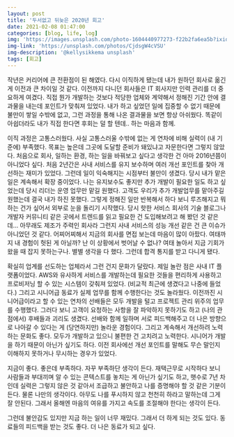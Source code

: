 ```yaml
---
layout: post
title: '두서없고 뒤늦은 2020년 회고'
date: 2021-02-08 01:47:00
categories: [blog, life, log]
img: 'https://images.unsplash.com/photo-1604440977273-f22b2fa6ea5b?ixid=MXwxMjA3fDB8MHxwaG90by1wYWdlfHx8fGVufDB8fHw%3D&ixlib=rb-1.2.1&auto=format&fit=crop&w=1309&q=80'
img-link: 'https://unsplash.com/photos/CjdsgW4cVSU'
img-description: '@kellysikkema unsplash'
tags: [회고]
---
```


작년은 커리어에 큰 전환점이 된 해였다. 다시 이직하게 됐는데 내가 원하던 회사로 옮긴 게 이전과 큰 차이일 것 같다. 이전까지 다니던 회사들은 IT 회사지만 인력 관리를 더 중요하게 여겼다. 직접 뭔가 개발하는 것보다 적당한 업체와 계약해서 정해진 기간 안에 결과물을 내는데 포인트가 맞춰져 있었다. 내가 하고 싶었던 일에 집중할 수 없기 때문에 불만이 쌓일 수밖에 없고, 그런 과정을 통해 나온 결과물을 보면 항상 아쉬웠다. 똑같이 아쉽더라도 내가 직접 한다면 후회는 덜 할 텐데.. 하는 마음과 함께.

이직 과정은 고통스러웠다. 사실 고통스러울 수밖에 없는 게 연차에 비해 실력이 (내 기준에) 부족했다. 목표는 높은데 그곳에 도달할 준비가 돼있냐고 자문한다면 그렇지 않았다. 처음으로 회사, 일하는 환경, 하는 일을 바꿔보고 싶다고 생각한 건 아마 2016년쯤이 아니었다 싶다. 처음 2년간은 사내 서비스를 유지 보수하며 여러 개선 포인트를 찾아 개선하는 재미가 있었다. 그런데 일이 익숙해지는 시점부터 불만이 생겼다. 당시 내가 맡은 일은 계속해서 확장 중이었다. 나는 유지보수도 좋지만 추가 개발이 필요한 일도 하고 싶었는데 당시 리더는 운영 업무만 맡길 원했다. 고객도 우리가 추가 개발업무를 맡아주길 원했는데 결국 내가 하진 못했다. 그렇게 정해진 일만 반복해서 하다 보니 루즈해지고 뭐 하는 건가 싶어서 외부로 눈을 돌리기 시작했다. 당시 핫한 서비스 회사의 기술 블로그나 개발자 커뮤니티 같은 곳에서 트렌드를 읽고 필요한 건 도입해보려고 해 봤던 것 같은데... 아무래도 제조가 주력인 회사라 그런지 사내 서비스의 성능 개선 같은 건 큰 이슈가 아니었던 것 같다. 어찌어찌해서 지금의 회사를 면접 보는데 마음이 많이 아팠다. 여태까지 내 경험이 헛된 게 아닐까? 난 이 상황에서 벗어날 수 없나? 여태 놀아서 지금 기회가 왔을 때 잡지 못하는구나. 별별 생각을 다 했다. 그런데 합격 통지를 받고 다니게 됐다.

확실히 업계를 선도하는 업체라서 그런 건지 문화가 달랐다. 제일 놀란 점은 사내 IT 플랫폼이었다. AWS와 유사하게 서비스를 개발하는데 필요한 것들을 편리하게 사용하고 프로비저닝 할 수 있는 시스템이 갖춰져 있었다. (비교적 최근에 생겼다고 나중에 들었다.) 그리고 시니어급 동료가 실제 업무를 함께 수행한다는 것도 놀라웠다. 이전까진 시니어급이라고 할 수 있는 연차의 선배들은 모두 개발을 털고 프로젝트 관리 위주의 업무를 수행했다. 그러다 보니 고객이 요청하는 사항을 잘 파악하지 못하기도 하고 (나의 관점에서) 후배들과 괴리도 생겼다. 선배와 함께 일하며 서로 피드백해주고 더 나은 방향으로 나아갈 수 있다는 게 (당연하지만) 놀라운 경험이다. 그리고 계속해서 개선하려 노력하는 문화도 좋다. 모두가 개발하고 있으니 불편한 건 고치려고 노력한다. 시니어가 개발을 하기 때문이 아닌가 싶기도 하다. 이전 회사에선 개선 포인트를 말해도 무슨 말인지 이해하지 못하거나 무시하는 경우가 있었다.

지금이 좋다. 좋은데 부족하다. 자꾸 부족하단 생각이 든다. 재택근무로 시작하다 보니 사람들과 부대끼며 알 수 있는 콘텍스트를 놓치는 게 아닌가 싶기도 하고, 햇수로 7년 차인데 실력은 그렇지 않은 것 같아서 조급하고 불안하고 나를 증명해야 할 것 같은 기분이 든다. 물론 나만의 생각이다. 아무도 나를 푸시하지 않고 천천히 하라고 말하는데 그게 잘 안된다. 그래서 올해엔 마음의 여유를 가지고 속도를 조절해야 한다는 생각이 든다.

그런데 불안감도 있지만 지금 하는 일이 너무 재밌다. 그래서 더 하게 되는 것도 있다. 동료들의 피드백을 받는 것도 좋다. 더 나은 동료가 되고 싶다.

